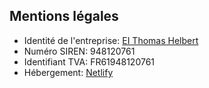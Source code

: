 ## Mentions légales
- Identité de l'entreprise: [EI Thomas Helbert](https://www.societe.com/societe/monsieur-thomas-helbert-948120761.html)
- Numéro SIREN: 948120761
- Identifiant TVA: FR61948120761
- Hébergement: [Netlify](https://www.netlify.com/)